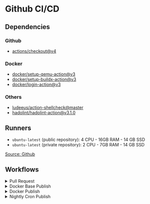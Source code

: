 # Github CI/CD

## Dependencies

### Github

- [actions/checkout@v4](https://github.com/actions/checkout)

### Docker

- [docker/setup-qemu-action@v3](https://github.com/docker/setup-qemu-action)
- [docker/setup-buildx-action@v3](https://github.com/docker/setup-buildx-action)
- [docker/login-action@v3](https://github.com/docker/login-action)

### Others

- [ludeeus/action-shellcheck@master](https://github.com/ludeeus/action-shellcheck)
- [hadolint/hadolint-action@v3.1.0](https://github.com/hadolint/hadolint-action)

## Runners

- `ubuntu-latest` (public repository): 4 CPU - 16GB RAM - 14 GB SSD
- `ubuntu-latest` (private repository): 2 CPU - 7GB RAM - 14 GB SSD

[Source: Github](https://docs.github.com/en/actions/using-github-hosted-runners/using-github-hosted-runners/about-github-hosted-runners#standard-github-hosted-runners-for--private-repositories)

## Workflows

<details>
  <summary>Pull Request</summary>

  ```mermaid
    graph LR
      A[pull_request] --> B[lint_shell]
      A --> C[lint_dockerfile]
      B --> D[Run ShellCheck]
      C --> E[Run Hadolint]
      A --> F[docker_dry_build]
      F --> G[Checkout repository]
      F --> H[Install jq]
      F --> I[Get the latest PrestaShop version]
      F --> J[Should give the 'latest' tag for the latest version available]
      F --> K[Should not give the 'latest' tag to 8.1.2]
      F --> L[Should not give the 'latest' tag if PHP version is not recommended]
      A --> M[docker_build]
      M --> N[Checkout repository]
      M --> O[Call the docker build chain]
      M --> P[Test the image with a dry run]
      M --> Q[Test the image tooling composer]
      M --> R[Test the image tooling phpunit]
      M --> S[Test the image tooling phpstan]
      M --> T[Test the image tooling xdebug]
      A --> U[docker_build_old_php]
      U --> V[Checkout repository]
      U --> W[Call the docker build chain]
      U --> X[Test the image with a dry run]
      A --> Y[docker_build_debian]
      Y --> Z[Checkout repository]
      Y --> AA[Call the docker build chain]
      Y --> AB[Test the image with a dry run]
      Y --> AC[The image has a PrestaShop console CLI]
      A --> AD[docker_build_nightly]
      AD --> AE[Checkout repository]
      AD --> AF[Call the docker build chain]
      A --> AG[docker_build_cross_compile]
      AG --> AH[Checkout repository]
      AG --> AI[Set up QEMU]
      AG --> AJ[Set up Docker Buildx]
      AG --> AK[Test the docker build chain while cross compiling to aarch64]
  ```
</details>

<details>
  <summary>Docker Base Publish</summary>

  ```mermaid
  graph TD
    A[workflow_dispatch] -->|inputs| B[build_and_publish]
    B --> C[Checkout repository]
    B --> D[Set up QEMU]
    B --> E[Set up Docker Buildx]
    B --> F[Login to Docker Hub]
    B --> G[Build and push base image]
  ```
</details>

<details>
  <summary>Docker Publish</summary>

  ```mermaid
  graph TD
    A[workflow_dispatch] -->|inputs| B[build_and_publish]
    B --> C[Checkout repository]
    B --> D[Set up QEMU]
    B --> E[Set up Docker Buildx]
    B --> F[Login to Docker Hub]
    B --> G[Build and push image]
  ```
</details>

<details>
  <summary>Nightly Cron Publish</summary>

  ```mermaid
  graph TD
  A[workflow_dispatch] -->|inputs| B[build_and_publish]
  B --> C[Checkout repository]
  B --> D[Set up QEMU]
  B --> E[Set up Docker Buildx]
  B --> F[Login to Docker Hub]
  B --> G[Build and push the nightly]
  ```
</details>
